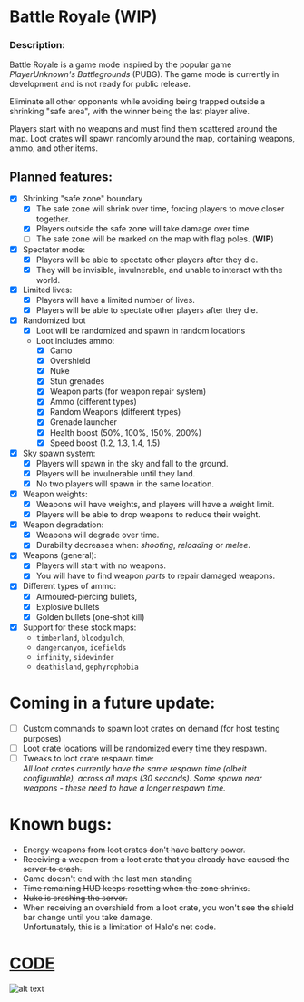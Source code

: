 # Battle Royale (WIP)

### Description:
Battle Royale is a game mode inspired by the popular game *PlayerUnknown's Battlegrounds* (PUBG).
The game mode is currently in development and is not ready for public release.

Eliminate all other opponents while avoiding being trapped outside a shrinking "safe area",
with the winner being the last player alive.

Players start with no weapons and must find them scattered around the map.
Loot crates will spawn randomly around the map, containing weapons, ammo, and other items.

## Planned features:

- [x] Shrinking "safe zone" boundary
    - [x] The safe zone will shrink over time, forcing players to move closer together.
    - [x] Players outside the safe zone will take damage over time.
    - [ ] The safe zone will be marked on the map with flag poles. (**WIP**)
- [x] Spectator mode:
    - [x] Players will be able to spectate other players after they die.
    - [x] They will be invisible, invulnerable, and unable to interact with the world.
- [x] Limited lives:
    - [x] Players will have a limited number of lives.
    - [x] Players will be able to spectate other players after they die.
- [x] Randomized loot
    - [x] Loot will be randomized and spawn in random locations
    - Loot includes ammo:
        - [x] Camo
        - [x] Overshield
        - [x] Nuke
        - [x] Stun grenades
        - [x] Weapon parts (for weapon repair system)
        - [x] Ammo (different types)
        - [x] Random Weapons (different types)
        - [x] Grenade launcher
        - [x] Health boost (50%, 100%, 150%, 200%)
        - [x] Speed boost (1.2, 1.3, 1.4, 1.5)
- [x] Sky spawn system:
    - [x] Players will spawn in the sky and fall to the ground.
    - [x] Players will be invulnerable until they land.
    - [x] No two players will spawn in the same location.
- [x] Weapon weights:
    - [x] Weapons will have weights, and players will have a weight limit.
    - [x] Players will be able to drop weapons to reduce their weight.
- [x] Weapon degradation:
    - [x] Weapons will degrade over time.
    - [x] Durability decreases when: *shooting*, *reloading* or *melee*.
- [x] Weapons (general):
    - [x] Players will start with no weapons.
    - [x] You will have to find weapon *parts* to repair damaged weapons.
- [x] Different types of ammo:
    - [x] Armoured-piercing bullets,
    - [x] Explosive bullets
    - [x] Golden bullets (one-shot kill)
- [x] Support for these stock maps:
    - `timberland`, `bloodgulch`,
    - `dangercanyon`, `icefields`
    - `infinity`, `sidewinder`
    - `deathisland`, `gephyrophobia`

# Coming in a future update:
- [ ] Custom commands to spawn loot crates on demand (for host testing purposes)
- [ ] Loot crate locations will be randomized every time they respawn.
- [ ] Tweaks to loot crate respawn time:<br/>
  *All loot crates currently have the same respawn time (albeit configurable), across all maps (30 seconds).
  Some spawn near weapons - these need to have a longer respawn time.*

# Known bugs:
- ~~Energy weapons from loot crates don't have battery power.~~
- ~~Receiving a weapon from a loot crate that you already have caused the server to crash.~~
- Game doesn't end with the last man standing
- ~~Time remaining HUD keeps resetting when the zone shrinks.~~
- ~~Nuke is crashing the server.~~
- When receiving an overshield from a loot crate, you won't see the shield bar change until you take damage.<br/>
  Unfortunately, this is a limitation of Halo's net code.

# [CODE](https://github.com/Chalwk77/HALO-SCRIPT-PROJECTS/tree/master/INDEV)

![alt text](https://progress-bar.dev/95/?title=Progress)